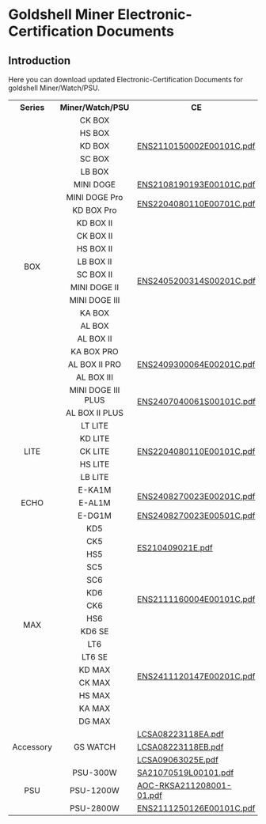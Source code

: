 # Goldshell Miner Electronic-Certification Documents
## Introduction
Here you can download updated Electronic-Certification Documents for goldshell Miner/Watch/PSU.

<table>
	<tr>
	    <th >Series</th>
        <th >Miner/Watch/PSU</th>
        <th >CE</th>
        <th >FCC</th>
		<th >LVD</th>
	</tr >
	<tr>
        <td rowspan="23" style="text-align: center; vertical-align: middle;">BOX</td>
	    <td style="text-align: center; vertical-align: middle; width: 150px">CK BOX</td>
	    <td rowspan="5"><a href=https://raw.githubusercontent.com/goldshellminer/Electronic-Certification/main/CE/ENS2110150002E00101C.pdf>ENS2110150002E00101C.pdf</a>
        </td>
	    <td rowspan="5"><a href=https://raw.githubusercontent.com/goldshellminer/Electronic-Certification/main/FCC/ENS2110150002E00301C.pdf>ENS2110150002E00301C.pdf</a></td>  
	</tr >
	<tr>
	    <td style="text-align: center; vertical-align: middle; width: 150px">HS BOX</td>
	</tr>
	<tr>
	    <td style="text-align: center; vertical-align: middle; width: 150px">KD BOX</td>
	</tr>
    <tr>
	    <td style="text-align: center; vertical-align: middle; width: 150px">SC BOX</td>
	</tr>
    <tr>
	    <td style="text-align: center; vertical-align: middle; width: 150px">LB BOX</td>
	</tr>
    <tr>
	    <td style="text-align: center; vertical-align: middle; width: 150px">MINI DOGE</td>
        <td><a href=https://raw.githubusercontent.com/goldshellminer/Electronic-Certification/main/CE/ENS2108190193E00101C.pdf>ENS2108190193E00101C.pdf</a></td>
        <td><a href=https://raw.githubusercontent.com/goldshellminer/Electronic-Certification/main/FCC/ENS2110130001E00101C.pdf>ENS2110130001E00101C.pdf</a></td>
	</tr>
    <tr>
	    <td style="text-align: center; vertical-align: middle; width: 150px">MINI DOGE Pro</td>
        <td rowspan="2"><a href=https://raw.githubusercontent.com/goldshellminer/Electronic-Certification/main/CE/ENS2110150002E00101C.pdf>ENS2204080110E00701C.pdf</a></td> 
        <td rowspan="2"><a href=https://raw.githubusercontent.com/goldshellminer/Electronic-Certification/main/FCC/ENS2110150002E00301C.pdf>ENS2204080110E00901C.pdf</a></td> 
	</tr>
    <tr>
	    <td style="text-align: center; vertical-align: middle; width: 150px">KD BOX Pro</td>
	</tr>
    <tr>
	    <td style="text-align: center; vertical-align: middle; width: 150px">KD BOX II</td>
        <td rowspan="10"><a href=https://raw.githubusercontent.com/goldshellminer/Electronic-Certification/main/CE/ENS2405200314S00201C.pdf>ENS2405200314S00201C.pdf</a></td> 
        <td rowspan="10"><a href=https://raw.githubusercontent.com/goldshellminer/Electronic-Certification/main/FCC/ENS2408260197E00101C.pdf>ENS2408260197E00101C.pdf</td> 
	</tr>
    <tr>
	    <td style="text-align: center; vertical-align: middle; width: 150px">CK BOX II</td>
	</tr>
    <tr>
	    <td style="text-align: center; vertical-align: middle; width: 150px">HS BOX II</td>
	</tr>
    <tr>
	    <td style="text-align: center; vertical-align: middle; width: 150px">LB BOX II</td>
	</tr>
    <tr>
	    <td style="text-align: center; vertical-align: middle; width: 150px">SC BOX II</td>
	</tr>
    <tr>
	    <td style="text-align: center; vertical-align: middle; width: 150px">MINI DOGE II</td>
	</tr>
    <tr>
	    <td style="text-align: center; vertical-align: middle; width: 150px">MINI DOGE III</td>
	</tr>
    <tr>
	    <td style="text-align: center; vertical-align: middle; width: 150px">KA BOX</td>
	</tr>
    <tr>
	    <td style="text-align: center; vertical-align: middle; width: 150px">AL BOX</td>
	</tr>
    <tr>
	    <td style="text-align: center; vertical-align: middle; width: 150px">AL BOX II</td>
	</tr>
    <tr>
	    <td style="text-align: center; vertical-align: middle; width: 150px">KA BOX PRO</td>
        <td rowspan="3"><a href=https://raw.githubusercontent.com/goldshellminer/Electronic-Certification/main/CE/ENS2409300064E00201C.pdf>ENS2409300064E00201C.pdf</a>
		</td> 
        <td rowspan="3"><a href=https://raw.githubusercontent.com/goldshellminer/Electronic-Certification/main/FCC/ENS2409300064E00101C.pdf>ENS2409300064E00101C.pdf</a></td> 
		<td rowspan="3"> <a href=https://raw.githubusercontent.com/goldshellminer/Electronic-Certification/main/LVD/ENS2409300064S00301C.pdf>ENS2409300064S00301C.pdf</a></td>
	</tr>
	<tr>
	    <td style="text-align: center; vertical-align: middle; width: 150px">AL BOX II PRO</td>
	</tr>	
	<tr>
	    <td style="text-align: center; vertical-align: middle; width: 150px">AL BOX III</td>
	</tr>	
    <tr>
	    <td style="text-align: center; vertical-align: middle; width: 150px">MINI DOGE III PLUS</td>
        <td rowspan="2"><a href=https://raw.githubusercontent.com/goldshellminer/Electronic-Certification/main/CE/ENS2407040061S00101C.pdf>ENS2407040061S00101C.pdf</a></td> 
        <td rowspan="2"><a href=https://raw.githubusercontent.com/goldshellminer/Electronic-Certification/main/FCC/ENS2407040061E00301C.pdf>ENS2407040061E00301C.pdf</td> 
	</tr>
	<tr>
	    <td style="text-align: center; vertical-align: middle; width: 150px">AL BOX II PLUS</td>
	</tr>
    <tr>
        <td rowspan="5" style="text-align: center; vertical-align: middle;">LITE</td>
	    <td style="text-align: center; vertical-align: middle; width: 150px">LT LITE</td>
	    <td rowspan="5"><a href=https://raw.githubusercontent.com/goldshellminer/Electronic-Certification/main/CE/ENS2204080110E00101C.pdf>ENS2204080110E00101C.pdf</a>
        </td>
	    <td rowspan="5"><a href=https://raw.githubusercontent.com/goldshellminer/Electronic-Certification/main/FCC/ENS2204080110E00301C.pdf>ENS2204080110E00301C.pdf</a></td>  
	</tr >
    <tr>
	    <td style="text-align: center; vertical-align: middle; width: 150px">KD LITE</td>
	</tr>
    <tr>
	    <td style="text-align: center; vertical-align: middle; width: 150px">CK LITE</td>
	</tr>
    <tr>
	    <td style="text-align: center; vertical-align: middle; width: 150px">HS LITE</td>
	</tr>
    <tr>
	    <td style="text-align: center; vertical-align: middle; width: 150px">LB LITE</td>
	</tr>
	<tr>
        <td rowspan="3" style="text-align: center; vertical-align: middle;">ECHO</td>
	    <td style="text-align: center; vertical-align: middle; width: 150px">E-KA1M</td>
	    <td rowspan="2"><a href=https://raw.githubusercontent.com/goldshellminer/Electronic-Certification/main/CE/ENS2408270023E00201C.pdf>ENS2408270023E00201C.pdf</a>
        </td>
	    <td rowspan="2"><a href=https://raw.githubusercontent.com/goldshellminer/Electronic-Certification/main/FCC/ENS2408270023E00301C.pdf>ENS2408270023E00301C.pdf</td>  
		 <td rowspan="2"><a href=https://raw.githubusercontent.com/goldshellminer/Electronic-Certification/main/LVD/ENS2408270023S00101C.pdf>ENS2408270023S00101C.pdf</td>  
	</tr >
    <tr>
	    <td style="text-align: center; vertical-align: middle; width: 150px">E-AL1M</td>
	</tr >
    <tr>
	    <td style="text-align: center; vertical-align: middle; width: 150px">E-DG1M</td>
	    <td><a href=https://raw.githubusercontent.com/goldshellminer/Electronic-Certification/main/CE/ENS2408270023E00501C.pdf>ENS2408270023E00501C.pdf</a>
        </td>
	    <td><a href=https://raw.githubusercontent.com/goldshellminer/Electronic-Certification/main/FCC/ENS2408270023E00601C.pdf>ENS2408270023E00601C.pdf</a></td>  
		 <td><a href=https://raw.githubusercontent.com/goldshellminer/Electronic-Certification/main/LVD/ENS2408270023S00401C.pdf>ENS2408270023S00401C.pdf</a></td> 
	</tr >
    <tr>
        <td rowspan="16" style="text-align: center; vertical-align: middle;">MAX</td>
	    <td style="text-align: center; vertical-align: middle; width: 150px">KD5</td>
	    <td rowspan="4"><a href=https://raw.githubusercontent.com/goldshellminer/Electronic-Certification/main/CE/ES210409021E.pdf>ES210409021E.pdf</a>
        </td>
	    <td rowspan="4"><a href=https://raw.githubusercontent.com/goldshellminer/Electronic-Certification/main/FCC/ES210409023E.pdf>ES210409023E.pdf</a></td>  
	</tr >
    <tr>
	    <td style="text-align: center; vertical-align: middle; width: 150px">CK5</td>
	</tr>
    <tr>
	    <td style="text-align: center; vertical-align: middle; width: 150px">HS5</td>
	</tr>
    <tr>
	    <td style="text-align: center; vertical-align: middle; width: 150px">SC5</td>
	</tr>
    <tr>
	    <td style="text-align: center; vertical-align: middle; width: 150px">SC6</td>
	    <td rowspan="4"><a href=https://raw.githubusercontent.com/goldshellminer/Electronic-Certification/main/CE/ENS2111160004E00101C.pdf>ENS2111160004E00101C.pdf</a>
        </td>
	    <td rowspan="4"><a href=https://raw.githubusercontent.com/goldshellminer/Electronic-Certification/main/FCC/ENS2111160004E00301C.pdf>ENS2111160004E00301C.pdf</a></td>  
	</tr >
    <tr>
	    <td style="text-align: center; vertical-align: middle; width: 150px">KD6</td>
	</tr>
    <tr>
	    <td style="text-align: center; vertical-align: middle; width: 150px">CK6</td>
	</tr>
    <tr>
	    <td style="text-align: center; vertical-align: middle; width: 150px">HS6</td>
	</tr>
    <tr>
	    <td style="text-align: center; vertical-align: middle; width: 150px">KD6 SE</td>
	    <td rowspan="8"><a href=https://raw.githubusercontent.com/goldshellminer/Electronic-Certification/main/CE/ENS2411120147E00201C.pdf>ENS2411120147E00201C.pdf</a>
        </td>
	    <td rowspan="8"><a href=https://raw.githubusercontent.com/goldshellminer/Electronic-Certification/main/FCC/ENS2411120147E00101C.pdf>ENS2411120147E00101C.pdf</a></td> 
		<td rowspan="8"><a href=https://raw.githubusercontent.com/goldshellminer/Electronic-Certification/main/LVD/ENS2411120147S00301C.pdf>ENS2411120147S00301C.pdf</a></td> 
	</tr >
    <tr>
	    <td style="text-align: center; vertical-align: middle; width: 150px">LT6</td>
	</tr>
    <tr>
	    <td style="text-align: center; vertical-align: middle; width: 150px">LT6 SE</td>
	</tr>
    <tr>
	    <td style="text-align: center; vertical-align: middle; width: 150px">KD MAX</td>
	</tr>
    <tr>
	    <td style="text-align: center; vertical-align: middle; width: 150px">CK MAX</td>
	</tr>
    <tr>
	    <td style="text-align: center; vertical-align: middle; width: 150px">HS MAX</td>
	</tr>
	 <tr>
	    <td style="text-align: center; vertical-align: middle; width: 150px">KA MAX</td>
	</tr>
	 <tr>
	    <td style="text-align: center; vertical-align: middle; width: 150px">DG MAX</td>
	</tr>
    <tr>
        <td rowspan="3" style="text-align: center; vertical-align: middle;">Accessory</td>
	    <td rowspan="3" style="text-align: center; vertical-align: middle; width: 150px">GS WATCH</td>
	    <td><a href=https://raw.githubusercontent.com/goldshellminer/Electronic-Certification/main/CE/LCSA08223118EA.pdf>LCSA08223118EA.pdf</a>
        </td>
	    <td rowspan="3">/</td>  
	</tr>
    <tr>
	    <td><a href=https://raw.githubusercontent.com/goldshellminer/Electronic-Certification/main/CE/LCSA08223118EB.pdf>LCSA08223118EB.pdf</a></td>
	</tr>
    <tr>
	    <td><a href=https://raw.githubusercontent.com/goldshellminer/Electronic-Certification/main/CE/LCSA09063025E.pdf>LCSA09063025E.pdf</a></td>
	</tr>
    <tr>
        <td rowspan="3" style="text-align: center; vertical-align: middle;">PSU</td>
	    <td style="text-align: center; vertical-align: middle; width: 150px">PSU-300W</td>
	    <td><a href=https://raw.githubusercontent.com/goldshellminer/Electronic-Certification/main/CE/SA21070519L00101.pdf>SA21070519L00101.pdf</a>
        </td>
	    <td>/</td>  
	</tr >
    <tr>
	    <td style="text-align: center; vertical-align: middle; width: 150px">PSU-1200W</td>
	    <td><a href=https://raw.githubusercontent.com/goldshellminer/Electronic-Certification/main/CE/AOC-RKSA211208001-01.pdf>AOC-RKSA211208001-01.pdf</a>
        </td>
	    <td>/</td>  
	</tr >
    <tr>
	    <td style="text-align: center; vertical-align: middle; width: 150px">PSU-2800W</td>
	    <td><a href=https://raw.githubusercontent.com/goldshellminer/Electronic-Certification/main/CE/ENS2111250126E00101C.pdf>ENS2111250126E00101C.pdf</a>
        </td>
	    <td>/</td>  
	</tr >
</table>

